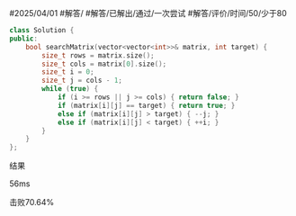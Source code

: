 #2025/04/01 #解答/ #解答/已解出/通过/一次尝试  #解答/评价/时间/50/少于80 

``` cpp
class Solution {
public:
    bool searchMatrix(vector<vector<int>>& matrix, int target) {
        size_t rows = matrix.size();
        size_t cols = matrix[0].size();
        size_t i = 0;
        size_t j = cols - 1;
        while (true) {
	        if (i >= rows || j >= cols) { return false; }
	        if (matrix[i][j] == target) { return true; }
	        else if (matrix[i][j] > target) { --j; }
	        else if (matrix[i][j] < target) { ++i; }
        }
    }
};
```

结果

56ms

击败70.64%